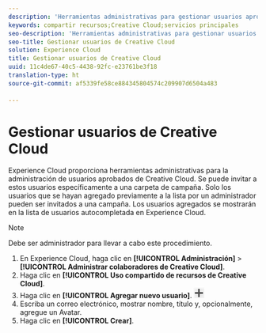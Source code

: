 ```yaml
---
description: 'Herramientas administrativas para gestionar usuarios aprobados de Creative Cloud. '
keywords: compartir recursos;Creative Cloud;servicios principales
seo-description: 'Herramientas administrativas para gestionar usuarios aprobados de Creative Cloud. '
seo-title: Gestionar usuarios de Creative Cloud
solution: Experience Cloud
title: Gestionar usuarios de Creative Cloud
uuid: 11c4de67-40c5-4438-92fc-e23761be3f18
translation-type: ht
source-git-commit: af5339fe58ce884345804574c209907d6504a483

---
```



# Gestionar usuarios de Creative Cloud

Experience Cloud proporciona herramientas administrativas para la administración de usuarios aprobados de Creative Cloud. Se puede invitar a estos usuarios específicamente a una carpeta de campaña. Solo los usuarios que se hayan agregado previamente a la lista por un administrador pueden ser invitados a una campaña. Los usuarios agregados se mostrarán en la lista de usuarios autocompletada en Experience Cloud.

>[!NOTE]
>
>Debe ser administrador para llevar a cabo este procedimiento.

1. En Experience Cloud, haga clic en **[!UICONTROL Administración]** &gt; **[!UICONTROL Administrar colaboradores de Creative Cloud]**.
1. Haga clic en **[!UICONTROL Uso compartido de recursos de Creative Cloud]**.
1. Haga clic en **[!UICONTROL Agregar nuevo usuario]**.  ![](assets/mac_add_icon.png)
1. Escriba un correo electrónico, mostrar nombre, título y, opcionalmente, agregue un Avatar.
1. Haga clic en **[!UICONTROL Crear]**.
